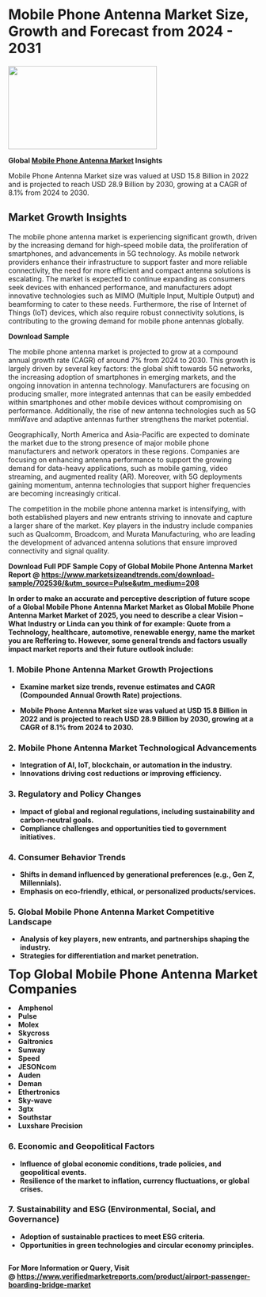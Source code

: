 <H1>Mobile Phone Antenna Market Size, Growth and Forecast from 2024 - 2031</H1><img class="aligncenter size-medium wp-image-584254" src="https://thirdeyenews.in/wp-content/uploads/2024/09/Global-Market-Research-300x168.jpeg" alt="" width="300" height="168" /><p><strong>Global&nbsp;<a href="https://www.marketsizeandtrends.com/download-sample/702536/&amp;utm_source=Pulse&amp;utm_medium=208">Mobile Phone Antenna Market</a> Insights</strong></p><p>Mobile Phone Antenna Market size was valued at USD 15.8 Billion in 2022 and is projected to reach USD 28.9 Billion by 2030, growing at a CAGR of 8.1% from 2024 to 2030.</p><p><h2>Market Growth Insights</h2> <p>The mobile phone antenna market is experiencing significant growth, driven by the increasing demand for high-speed mobile data, the proliferation of smartphones, and advancements in 5G technology. As mobile network providers enhance their infrastructure to support faster and more reliable connectivity, the need for more efficient and compact antenna solutions is escalating. The market is expected to continue expanding as consumers seek devices with enhanced performance, and manufacturers adopt innovative technologies such as MIMO (Multiple Input, Multiple Output) and beamforming to cater to these needs. Furthermore, the rise of Internet of Things (IoT) devices, which also require robust connectivity solutions, is contributing to the growing demand for mobile phone antennas globally.</p> <p><strong>Download Sample</strong></p> <p>The mobile phone antenna market is projected to grow at a compound annual growth rate (CAGR) of around 7% from 2024 to 2030. This growth is largely driven by several key factors: the global shift towards 5G networks, the increasing adoption of smartphones in emerging markets, and the ongoing innovation in antenna technology. Manufacturers are focusing on producing smaller, more integrated antennas that can be easily embedded within smartphones and other mobile devices without compromising on performance. Additionally, the rise of new antenna technologies such as 5G mmWave and adaptive antennas further strengthens the market potential.</p> <p>Geographically, North America and Asia-Pacific are expected to dominate the market due to the strong presence of major mobile phone manufacturers and network operators in these regions. Companies are focusing on enhancing antenna performance to support the growing demand for data-heavy applications, such as mobile gaming, video streaming, and augmented reality (AR). Moreover, with 5G deployments gaining momentum, antenna technologies that support higher frequencies are becoming increasingly critical.</p> <p>The competition in the mobile phone antenna market is intensifying, with both established players and new entrants striving to innovate and capture a larger share of the market. Key players in the industry include companies such as Qualcomm, Broadcom, and Murata Manufacturing, who are leading the development of advanced antenna solutions that ensure improved connectivity and signal quality.</p> <p><strong></p><p><span class=""><strong>Download Full PDF Sample Copy of Global Mobile Phone Antenna Market Report</strong> @ <a href="https://www.marketsizeandtrends.com/download-sample/702536/&amp;utm_source=Pulse&amp;utm_medium=208" target="_blank">https://www.marketsizeandtrends.com/download-sample/702536/&amp;utm_source=Pulse&amp;utm_medium=208</a></span></p><p>In order to make an accurate and perceptive description of future scope of a Global&nbsp;Mobile Phone Antenna Market Market as Global&nbsp;Mobile Phone Antenna Market Market of 2025, you need to describe a clear Vision &ndash; What Industry or Linda can you think of for example: Quote from a Technology, healthcare, automotive, renewable energy, name the market you are Reffering to. However, some general trends and factors usually impact market reports and their future outlook include:</p><h3>1.&nbsp;<strong>Mobile Phone Antenna Market Growth Projections</strong></h3><ul><li>Examine market size trends, revenue estimates and CAGR (Compounded Annual Growth Rate) projections.</li><li><p>Mobile Phone Antenna Market size was valued at USD 15.8 Billion in 2022 and is projected to reach USD 28.9 Billion by 2030, growing at a CAGR of 8.1% from 2024 to 2030.</p></li></ul><h3>2.&nbsp;<strong>Mobile Phone Antenna Market Technological Advancements</strong></h3><ul><li>Integration of AI, IoT, blockchain, or automation in the industry.</li><li>Innovations driving cost reductions or improving efficiency.</li></ul><h3>3.&nbsp;<strong>Regulatory and Policy Changes</strong></h3><ul><li>Impact of global and regional regulations, including sustainability and carbon-neutral goals.</li><li>Compliance challenges and opportunities tied to government initiatives.</li></ul><h3>4.&nbsp;<strong>Consumer Behavior Trends</strong></h3><ul><li>Shifts in demand influenced by generational preferences (e.g., Gen Z, Millennials).</li><li>Emphasis on eco-friendly, ethical, or personalized products/services.</li></ul><h3>5.&nbsp;<strong>Global Mobile Phone Antenna Market Competitive Landscape</strong></h3><ul><li>Analysis of key players, new entrants, and partnerships shaping the industry.</li><li>Strategies for differentiation and market penetration.</li></ul><p data-pm-slice="1 1 []"><span style="color: inherit; font-family: inherit; font-size: 25px;">Top Global Mobile Phone Antenna Market Companies</span></p><div class="" data-test-id=""><p><li> Amphenol</li><li> Pulse</li><li> Molex</li><li> Skycross</li><li> Galtronics</li><li> Sunway</li><li> Speed</li><li> JESONcom</li><li> Auden</li><li> Deman</li><li> Ethertronics</li><li> Sky-wave</li><li> 3gtx</li><li> Southstar</li><li> Luxshare Precision</li></p></div><h3>6.&nbsp;<strong>Economic and Geopolitical Factors</strong></h3><ul><li>Influence of global economic conditions, trade policies, and geopolitical events.</li><li>Resilience of the market to inflation, currency fluctuations, or global crises.</li></ul><h3>7.&nbsp;<strong>Sustainability and ESG (Environmental, Social, and Governance)</strong></h3><ul><li>Adoption of sustainable practices to meet ESG criteria.</li><li>Opportunities in green technologies and circular economy principles.</li></ul><h2><strong style="font-size: 14px;">For More Information or Query, Visit @&nbsp;</strong><a style="background-color: #ffffff; font-size: 14px;" href="https://www.marketsizeandtrends.com/report/mobile-phone-antenna-market/" target="_blank">https://www.verifiedmarketreports.com/product/airport-passenger-boarding-bridge-market</a></h2>
